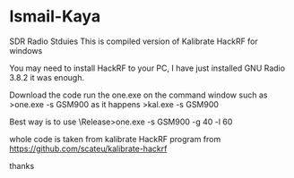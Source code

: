 # Ismail-Kaya
SDR Radio Stduies
This is compiled version of Kalibrate HackRF for windows

You may need to install HackRF to your PC, I have just installed GNU Radio 3.8.2 it was enough.

Download the code run the one.exe on the command window such as >one.exe -s GSM900
as it happens >kal.exe -s GSM900

Best way is to use  \Release>one.exe -s GSM900 -g 40 -l 60

whole code is taken from kalibrate HackRF program from https://github.com/scateu/kalibrate-hackrf 

thanks
